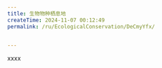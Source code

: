 ```yaml
---
title: 生物物种栖息地
createTime: 2024-11-07 00:12:49
permalink: /ru/EcologicalConservation/DeCmyYfx/


---
```


xxxx